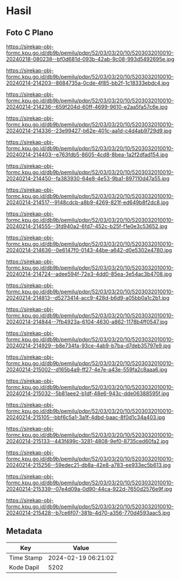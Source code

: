 # Hasil

## Foto C Plano

https://sirekap-obj-formc.kpu.go.id/db9b/pemilu/pdpr/52/03/03/20/10/5203032010010-20240218-080238--bf0d681d-093b-42ab-9c08-993d5492695e.jpg

https://sirekap-obj-formc.kpu.go.id/db9b/pemilu/pdpr/52/03/03/20/10/5203032010010-20240214-214203--8684735a-0cde-4f85-bb2f-1c18333ebdc4.jpg

https://sirekap-obj-formc.kpu.go.id/db9b/pemilu/pdpr/52/03/03/20/10/5203032010010-20240214-214236--659f204d-60ff-4699-9610-e2aa5fa57c6e.jpg

https://sirekap-obj-formc.kpu.go.id/db9b/pemilu/pdpr/52/03/03/20/10/5203032010010-20240214-214336--23e99427-b62e-401c-aa1d-c4d4ab9729d9.jpg

https://sirekap-obj-formc.kpu.go.id/db9b/pemilu/pdpr/52/03/03/20/10/5203032010010-20240214-214403--e763fdb5-8605-4cd8-8bea-1a2f2dfad154.jpg

https://sirekap-obj-formc.kpu.go.id/db9b/pemilu/pdpr/52/03/03/20/10/5203032010010-20240214-214450--fa383930-64e8-4e53-9ba1-897110d47a55.jpg

https://sirekap-obj-formc.kpu.go.id/db9b/pemilu/pdpr/52/03/03/20/10/5203032010010-20240214-214517--9148cdcb-a8b9-4269-821f-ed649b8f2dc8.jpg

https://sirekap-obj-formc.kpu.go.id/db9b/pemilu/pdpr/52/03/03/20/10/5203032010010-20240214-214555--3fd940a2-6fd7-452c-b25f-f1e0e3c53652.jpg

https://sirekap-obj-formc.kpu.go.id/db9b/pemilu/pdpr/52/03/03/20/10/5203032010010-20240214-214636--0e6147f0-0143-44be-a642-d0e5302e4780.jpg

https://sirekap-obj-formc.kpu.go.id/db9b/pemilu/pdpr/52/03/03/20/10/5203032010010-20240214-214724--adee594f-72e3-4dd0-85ea-3e54ac3b4708.jpg

https://sirekap-obj-formc.kpu.go.id/db9b/pemilu/pdpr/52/03/03/20/10/5203032010010-20240214-214813--d5273414-acc9-428d-b6d9-a05bb0a1c2b1.jpg

https://sirekap-obj-formc.kpu.go.id/db9b/pemilu/pdpr/52/03/03/20/10/5203032010010-20240214-214844--7fb4923a-6104-4630-a862-1178b4ff0547.jpg

https://sirekap-obj-formc.kpu.go.id/db9b/pemilu/pdpr/52/03/03/20/10/5203032010010-20240214-214929--b8e734fa-93ce-4ab9-b7ba-d7deb35797e9.jpg

https://sirekap-obj-formc.kpu.go.id/db9b/pemilu/pdpr/52/03/03/20/10/5203032010010-20240214-215002--d165b4a9-ff27-4e7e-a43e-559fa2c8aaa6.jpg

https://sirekap-obj-formc.kpu.go.id/db9b/pemilu/pdpr/52/03/03/20/10/5203032010010-20240214-215032--5b81aee2-b1df-48e6-943c-dde06388595f.jpg

https://sirekap-obj-formc.kpu.go.id/db9b/pemilu/pdpr/52/03/03/20/10/5203032010010-20240214-215105--bbf6c5a1-3a1f-4dbd-baac-8f0d1c34a403.jpg

https://sirekap-obj-formc.kpu.go.id/db9b/pemilu/pdpr/52/03/03/20/10/5203032010010-20240214-215133--443f499c-3281-4808-9ef0-8735ced60fa2.jpg

https://sirekap-obj-formc.kpu.go.id/db9b/pemilu/pdpr/52/03/03/20/10/5203032010010-20240214-215256--59edec21-db8a-42e8-a783-ee933ec5b613.jpg

https://sirekap-obj-formc.kpu.go.id/db9b/pemilu/pdpr/52/03/03/20/10/5203032010010-20240214-215339--07e4d09a-0d90-44ca-922d-7650d2576e9f.jpg

https://sirekap-obj-formc.kpu.go.id/db9b/pemilu/pdpr/52/03/03/20/10/5203032010010-20240214-215428--b7ce6f07-381b-4d70-a356-770d4593aac5.jpg


## Metadata

| Key        | Value               |
| ---------- | ------------------- |
| Time Stamp | 2024-02-19 06:21:02 |
| Kode Dapil | 5202                |



